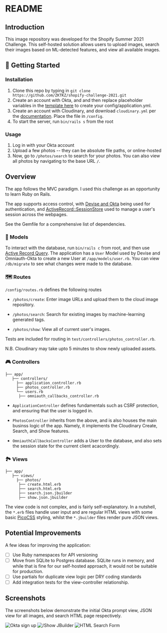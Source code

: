 # README

## Introduction
This image repository was developed for the Shopify Summer 2021 Challenge. This self-hosted solution allows  users to upload images, search their images based on ML-detected features, and view all available images. 


## 🚀 Getting Started

### Installation
1. Clone this repo by typing in `git clone https://github.com/ZKTKZ/shopify-challenge-2021.git`
2. Create an account with Okta, and and then replace placeholder variables in the [template here](https://gist.github.com/andrewvanbeek-okta/a069611986d15bb924774c3635a5abb3#file-convert-your-devise-app-to-use-okta-L89) to create your config/application.yml.
3. Create an account with Cloudinary, and download `cloudinary.yml` per the [documentation](https://cloudinary.com/documentation/rails_integration#configuration). Place the file in `/config`. 
4. To start the server, run `bin/rails s` from the root

### Usage
1. Log in with your Okta account
2. Upload a few photos -- they can be absolute file paths, or online-hosted
3. Now, go to `/photos/search` to search for your photos. You can also view all photos by navigating to the base URL `/`.

## Overview 
The app follows the MVC paradigm. I used this challenge as an opportunity to learn Ruby on Rails.

The app supports access control, with [Devise and Okta](https://developer.okta.com/blog/2018/09/18/simple-authentication-with-rails-and-omniauth) being used for authentication, and [ActiveRecord::SessionStore](https://github.com/rails/activerecord-session_store) used to manage a user's session across the webpages. 

See the Gemfile for a comprehensive list of dependencies.

### 🧱 Models

To interact with the database, run `bin/rails c` from root, and then use [Active Record Query](https://guides.rubyonrails.org/active_record_querying.html). The application has a `User` Model used by Devise and Omniauth-Okta to create a new User at `/app/models/user.rb`. You can view `/db/migrate` to see what changes were made to the database. 

### 🗺️ Routes
`/config/routes.rb` defines the following routes
* `/photos/create`: Enter image URLs and upload them to the cloud image repository.

* `/photos/search`: Search for existing images by machine-learning generated tags. 

* `/photos/show`: View all of current user's images.

Tests are included for routing in `test/controllers/photos_controller.rb`.

N.B. Cloudinary may take upto 5 minutes to show newly uploaded assets.

### 🎮 Controllers
```
├── app/
   ├── controllers/
     ├── application_controller.rb
     ├── photos_controller.rb
     └── users.rb
      ├── omniauth_callbacks_controller.rb
```

* `ApplicationController` defines fundamentals such as CSRF protection, and ensuring that the user is logged in.

* `PhotosController` inherits from the above, and is also houses the main businss logic of the app. Namely, it implements the Cloudinary Create, Search, and Show features.

* `OmniauthCallbacksController` adds a User to the database, and also sets the session state for the current client acacordingly.


### 🏞️ Views
```
├── app/
   ├── views/
     ├── photos/
      ├── create.html.erb
      ├── search.html.erb
      ├── search.json.jbuilder
      ├── show.json.jbuilder
```

The view code is not complex, and is fairly self-explanatory. In a nutshell, the `*.erb` files handle user input and are regular HTML views with some basic [PicoCSS](https://picocss.com/) styling, whilst the `*.jbuilder` files render pure JSON views.

## Potential Improvements
A few ideas for improving the application:
- [ ] Use Ruby namespaces for API versioning
- [ ] Move from SQLite to Postgres database. SQLite runs in memory, and while that is fine for our self-hosted approach, it would not be suitable for production.
- [ ] Use partials for duplicate view logic per DRY coding standards
- [ ] Add integration tests for the view-controller relationship. 

## Screenshots
The screenshots below demonstrate the initial Okta prompt view, JSON view for all images, and search HTML page respectively.

![Okta sign up](https://lh3.googleusercontent.com/tlEjfmTcI72JBa7sDkhM1YHAkcY6UwVEMet4PaFNNIrNq_rEAF5eRZ2HFRvQpLNUYGJdYIiHxcLMG9LX-uazH11VXyzBC75b2afXNKRYfpbN5fO5SS7VkvT2fy00yeRuIzBUgmvy)
![/Show JBuilder](https://lh6.googleusercontent.com/xMHRgkmcRBPmrvg1vZvD56TEMFde8f9kPTlODBReYgGEAHywerju_rHSHx-bBHvWwf3Y-1zKY-N1w-M2Y1oQdV7iR-Eduid7JSOiEOI0O1ZH73RsnBf5dHLSoGZtQIhnD7zXphYz)
![HTML Search Form](https://lh6.googleusercontent.com/adXUnv8MJDL3-F17IG-TBcfpD5NOwJo3N4xWjcTgKlUJ_nkYXgrwHJpT9Semvd7EJELOlUndEnO-HbQb-AaxG_vKwhfXUdRU-Dv7T8DPuWQsKDAVdqpplS0GaeygqxbnkQPDKGoq)

